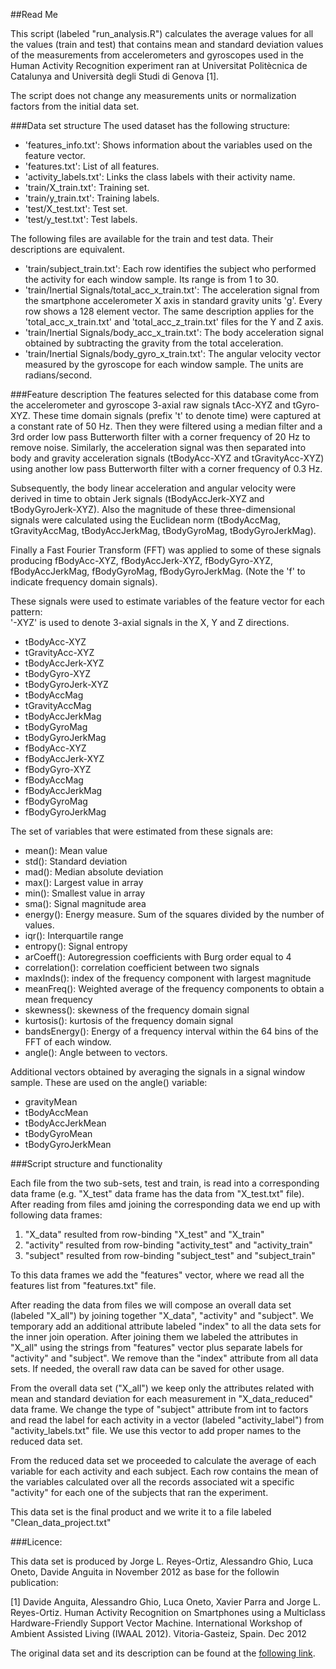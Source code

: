 ##Read Me

This script (labeled "run_analysis.R") calculates the average values for all the values (train and test) that contains mean and standard deviation values of the measurements from accelerometers and gyroscopes used in the Human Activity Recognition experiment ran at Universitat Politècnica de Catalunya and Università degli Studi di Genova [1].

The script does not change any measurements units or normalization factors from the initial data set.

###Data set structure
The used dataset has the following structure:

* 'features_info.txt': Shows information about the variables used on the feature vector.
* 'features.txt': List of all features.
* 'activity_labels.txt': Links the class labels with their activity name.
* 'train/X_train.txt': Training set.
* 'train/y_train.txt': Training labels.
* 'test/X_test.txt': Test set.
* 'test/y_test.txt': Test labels.

The following files are available for the train and test data. Their descriptions are equivalent. 

* 'train/subject_train.txt': Each row identifies the subject who performed the activity for each window sample. Its range is from 1 to 30. 
* 'train/Inertial Signals/total_acc_x_train.txt': The acceleration signal from the smartphone accelerometer X axis in standard gravity units 'g'. Every row shows a 128 element vector. The same description applies for the 'total_acc_x_train.txt' and 'total_acc_z_train.txt' files for the Y and Z axis. 
* 'train/Inertial Signals/body_acc_x_train.txt': The body acceleration signal obtained by subtracting the gravity from the total acceleration. 
* 'train/Inertial Signals/body_gyro_x_train.txt': The angular velocity vector measured by the gyroscope for each window sample. The units are radians/second. 

###Feature description
The features selected for this database come from the accelerometer and gyroscope 3-axial raw signals tAcc-XYZ and tGyro-XYZ. These time domain signals (prefix 't' to denote time) were captured at a constant rate of 50 Hz. Then they were filtered using a median filter and a 3rd order low pass Butterworth filter with a corner frequency of 20 Hz to remove noise. Similarly, the acceleration signal was then separated into body and gravity acceleration signals (tBodyAcc-XYZ and tGravityAcc-XYZ) using another low pass Butterworth filter with a corner frequency of 0.3 Hz. 

Subsequently, the body linear acceleration and angular velocity were derived in time to obtain Jerk signals (tBodyAccJerk-XYZ and tBodyGyroJerk-XYZ). Also the magnitude of these three-dimensional signals were calculated using the Euclidean norm (tBodyAccMag, tGravityAccMag, tBodyAccJerkMag, tBodyGyroMag, tBodyGyroJerkMag). 

Finally a Fast Fourier Transform (FFT) was applied to some of these signals producing fBodyAcc-XYZ, fBodyAccJerk-XYZ, fBodyGyro-XYZ, fBodyAccJerkMag, fBodyGyroMag, fBodyGyroJerkMag. (Note the 'f' to indicate frequency domain signals). 

These signals were used to estimate variables of the feature vector for each pattern:  
'-XYZ' is used to denote 3-axial signals in the X, Y and Z directions.

* tBodyAcc-XYZ
* tGravityAcc-XYZ
* tBodyAccJerk-XYZ
* tBodyGyro-XYZ
* tBodyGyroJerk-XYZ
* tBodyAccMag
* tGravityAccMag
* tBodyAccJerkMag
* tBodyGyroMag
* tBodyGyroJerkMag
* fBodyAcc-XYZ
* fBodyAccJerk-XYZ
* fBodyGyro-XYZ
* fBodyAccMag
* fBodyAccJerkMag
* fBodyGyroMag
* fBodyGyroJerkMag

The set of variables that were estimated from these signals are: 

* mean(): Mean value
* std(): Standard deviation
* mad(): Median absolute deviation 
* max(): Largest value in array
* min(): Smallest value in array
* sma(): Signal magnitude area
* energy(): Energy measure. Sum of the squares divided by the number of values. 
* iqr(): Interquartile range 
* entropy(): Signal entropy
* arCoeff(): Autoregression coefficients with Burg order equal to 4
* correlation(): correlation coefficient between two signals
* maxInds(): index of the frequency component with largest magnitude
* meanFreq(): Weighted average of the frequency components to obtain a mean frequency
* skewness(): skewness of the frequency domain signal 
* kurtosis(): kurtosis of the frequency domain signal 
* bandsEnergy(): Energy of a frequency interval within the 64 bins of the FFT of each window.
* angle(): Angle between to vectors.

Additional vectors obtained by averaging the signals in a signal window sample. These are used on the angle() variable:

* gravityMean
* tBodyAccMean
* tBodyAccJerkMean
* tBodyGyroMean
* tBodyGyroJerkMean


###Script structure and functionality

Each file from the two sub-sets, test and train, is read into a corresponding data frame (e.g. "X_test" data frame has the data from "X_test.txt" file). After reading from files amd joining the corresponding data we end up with following data frames:

1. "X_data" resulted from row-binding "X_test" and "X_train"
2. "activity" resulted from row-binding "activity_test" and "activity_train"
3. "subject" resulted from row-binding "subject_test" and "subject_train"

To this data frames we add the "features" vector, where we read all the features list from "features.txt" file.

After reading the data from files we will compose an overall data set (labeled "X_all") by joining together "X_data", "activity" and "subject". We temporary add an additional attribute labeled "index" to all the data sets for the inner join operation. After joining them we labeled the attributes in "X_all"  using the strings from "features" vector plus separate labels for "activity" and "subject". We remove than the "index" attribute from all data sets. If needed, the overall raw data can be saved for other usage.

From the overall data set ("X_all") we keep only the attributes related with mean and standard deviation for each measurement in "X_data_reduced" data frame. We change the type of "subject" attribute from int to factors and read the label for each activity in a vector (labeled "activity_label") from "activity_labels.txt" file. We use this vector to add proper names to the reduced data set.

From the reduced data set we proceeded to calculate the average of each variable for each activity and each subject. Each row contains the mean of the variables calculated over all the records associated wit a specific "activity" for each one of the subjects that ran the experiment.

This data set is the final product and we write it to a file labeled "Clean_data_project.txt" 

###Licence:

This data set is produced by Jorge L. Reyes-Ortiz, Alessandro Ghio, Luca Oneto, Davide Anguita in November 2012 as base for the followin publication:

[1] Davide Anguita, Alessandro Ghio, Luca Oneto, Xavier Parra and Jorge L. Reyes-Ortiz. Human Activity Recognition on Smartphones using a Multiclass Hardware-Friendly Support Vector Machine. International Workshop of Ambient Assisted Living (IWAAL 2012). Vitoria-Gasteiz, Spain. Dec 2012

The original data set and its description can be found at the [following link](http://archive.ics.uci.edu/ml/datasets/Human+Activity+Recognition+Using+Smartphones).
